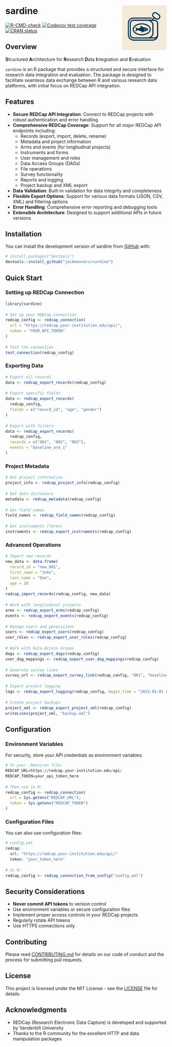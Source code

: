 # sardine <img src="man/figures/logo.png" align="right" height="139" alt="" />

<!-- badges: start -->
[![R-CMD-check](https://github.com/jackmanners/sardine/workflows/R-CMD-check/badge.svg)](https://github.com/jackmanners/sardine/actions)
[![Codecov test coverage](https://codecov.io/gh/jackmanners/sardine/branch/main/graph/badge.svg)](https://app.codecov.io/gh/jackmanners/sardine?branch=main)
[![CRAN status](https://www.r-pkg.org/badges/version/sardine)](https://CRAN.R-project.org/package=sardine)
<!-- badges: end -->

## Overview

**S**tructured **A**rchitecture for **R**esearch **D**ata **I**ntegration and **E**valuation

`sardine` is an R package that provides a structured and secure interface for research data integration and evaluation. The package is designed to facilitate seamless data exchange between R and various research data platforms, with initial focus on REDCap API integration.

## Features

- **Secure REDCap API Integration**: Connect to REDCap projects with robust authentication and error handling
- **Comprehensive REDCap Coverage**: Support for all major REDCap API endpoints including:
  - Records (export, import, delete, rename)
  - Metadata and project information
  - Arms and events (for longitudinal projects)
  - Instruments and forms
  - User management and roles
  - Data Access Groups (DAGs)
  - File operations
  - Survey functionality
  - Reports and logging
  - Project backup and XML export
- **Data Validation**: Built-in validation for data integrity and completeness
- **Flexible Export Options**: Support for various data formats (JSON, CSV, XML) and filtering options
- **Error Handling**: Comprehensive error reporting and debugging tools
- **Extensible Architecture**: Designed to support additional APIs in future versions

## Installation

You can install the development version of sardine from [GitHub](https://github.com/) with:

``` r
# install.packages("devtools")
devtools::install_github("jackmanners/sardine")
```

## Quick Start

### Setting up REDCap Connection

```r
library(sardine)

# Set up your REDCap connection
redcap_config <- redcap_connection(
  url = "https://redcap.your-institution.edu/api/",
  token = "YOUR_API_TOKEN"
)

# Test the connection
test_connection(redcap_config)
```

### Exporting Data

```r
# Export all records
data <- redcap_export_records(redcap_config)

# Export specific fields
data <- redcap_export_records(
  redcap_config,
  fields = c("record_id", "age", "gender")
)

# Export with filters
data <- redcap_export_records(
  redcap_config,
  records = c("001", "002", "003"),
  events = "baseline_arm_1"
)
```

### Project Metadata

```r
# Get project information
project_info <- redcap_project_info(redcap_config)

# Get data dictionary
metadata <- redcap_metadata(redcap_config)

# Get field names
field_names <- redcap_field_names(redcap_config)

# Get instruments (forms)
instruments <- redcap_export_instruments(redcap_config)
```

### Advanced Operations

```r
# Import new records
new_data <- data.frame(
  record_id = "new_001",
  first_name = "John",
  last_name = "Doe",
  age = 30
)
redcap_import_records(redcap_config, new_data)

# Work with longitudinal projects
arms <- redcap_export_arms(redcap_config)
events <- redcap_export_events(redcap_config)

# Manage users and permissions
users <- redcap_export_users(redcap_config)
user_roles <- redcap_export_user_roles(redcap_config)

# Work with Data Access Groups
dags <- redcap_export_dags(redcap_config)
user_dag_mappings <- redcap_export_user_dag_mappings(redcap_config)

# Generate survey links
survey_url <- redcap_export_survey_link(redcap_config, "001", "baseline_survey")

# Export project logging
logs <- redcap_export_logging(redcap_config, begin_time = "2023-01-01 00:00")

# Create project backups
project_xml <- redcap_export_project_xml(redcap_config)
writeLines(project_xml, "backup.xml")
```

## Configuration

### Environment Variables

For security, store your API credentials as environment variables:

```r
# In your .Renviron file:
REDCAP_URL=https://redcap.your-institution.edu/api/
REDCAP_TOKEN=your_api_token_here

# Then use in R:
redcap_config <- redcap_connection(
  url = Sys.getenv("REDCAP_URL"),
  token = Sys.getenv("REDCAP_TOKEN")
)
```

### Configuration Files

You can also use configuration files:

```r
# config.yml
redcap:
  url: "https://redcap.your-institution.edu/api/"
  token: "your_token_here"

# In R:
redcap_config <- redcap_connection_from_config("config.yml")
```

## Security Considerations

- **Never commit API tokens** to version control
- Use environment variables or secure configuration files
- Implement proper access controls in your REDCap projects
- Regularly rotate API tokens
- Use HTTPS connections only

## Contributing

Please read [CONTRIBUTING.md](CONTRIBUTING.md) for details on our code of conduct and the process for submitting pull requests.

## License

This project is licensed under the MIT License - see the [LICENSE](LICENSE) file for details.

## Acknowledgments

- REDCap (Research Electronic Data Capture) is developed and supported by Vanderbilt University
- Thanks to the R community for the excellent HTTP and data manipulation packages